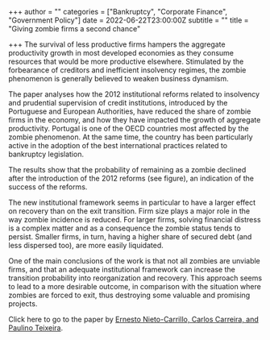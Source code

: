 +++
author = ""
categories = ["Bankruptcy", "Corporate Finance", "Government Policy"]
date = 2022-06-22T23:00:00Z
subtitle = ""
title = "Giving zombie firms a second chance"

+++
The survival of less productive firms hampers the aggregate productivity growth in most developed economies as they consume resources that would be more productive elsewhere. Stimulated by the forbearance of creditors and inefficient insolvency regimes, the zombie phenomenon is generally believed to weaken business dynamism.

The paper analyses how the 2012 institutional reforms related to insolvency and prudential supervision of credit institutions, introduced by the Portuguese and European Authorities, have reduced the share of zombie firms in the economy, and how they have impacted the growth of aggregate productivity. Portugal is one of the OECD countries most affected by the zombie phenomenon. At the same time, the country has been particularly active in the adoption of the best international practices related to bankruptcy legislation.

The results show that the probability of remaining as a zombie declined after the introduction of the 2012 reforms (see figure), an indication of the success of the reforms.

The new institutional framework seems in particular to have a larger effect on recovery than on the exit transition. Firm size plays a major role in the way zombie incidence is reduced. For larger firms, solving financial distress is a complex matter and as a consequence the zombie status tends to persist. Smaller firms, in turn, having a higher share of secured debt (and less dispersed too), are more easily liquidated.

One of the main conclusions of the work is that not all zombies are unviable firms, and that an adequate institutional framework can increase the transition probability into reorganization and recovery. This approach seems to lead to a more desirable outcome, in comparison with the situation where zombies are forced to exit, thus destroying some valuable and promising projects.

Click here to go to the paper by [Ernesto Nieto-Carrillo, Carlos Carreira, and Paulino Teixeira](https://ideas.repec.org/p/gmf/papers/2022-02.html).